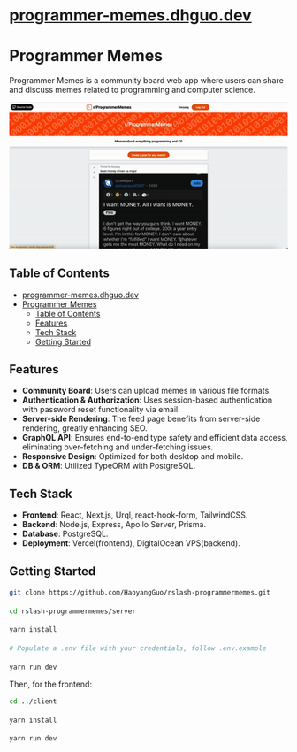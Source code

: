 # [programmer-memes.dhguo.dev](https://programmer-memes.dhguo.dev/)

# Programmer Memes

Programmer Memes is a community board web app where users can share and discuss memes related to programming and computer science.

![Main screenshot or GIF](/assets/demo.gif)

## Table of Contents

- [programmer-memes.dhguo.dev](#programmermemesdhguodev)
- [Programmer Memes](#programmer-memes)
  - [Table of Contents](#table-of-contents)
  - [Features](#features)
  - [Tech Stack](#tech-stack)
  - [Getting Started](#getting-started)

  
## Features

- **Community Board**: Users can upload memes in various file formats.
- **Authentication & Authorization**: Uses session-based authentication with password reset functionality via email.
- **Server-side Rendering**: The feed page benefits from server-side rendering, greatly enhancing SEO.
- **GraphQL API**: Ensures end-to-end type safety and efficient data access, eliminating over-fetching and under-fetching issues.
- **Responsive Design**: Optimized for both desktop and mobile.
- **DB & ORM**: Utilized TypeORM with PostgreSQL.


## Tech Stack

- **Frontend**: React, Next.js, Urql, react-hook-form, TailwindCSS.
- **Backend**: Node.js, Express, Apollo Server, Prisma.
- **Database**: PostgreSQL.
- **Deployment**: Vercel(frontend), DigitalOcean VPS(backend).

## Getting Started

```bash
git clone https://github.com/HaoyangGuo/rslash-programmermemes.git

cd rslash-programmermemes/server

yarn install

# Populate a .env file with your credentials, follow .env.example

yarn run dev
```

Then, for the frontend:

```bash
cd ../client

yarn install

yarn run dev
```



